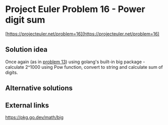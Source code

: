 # Project Euler Problem 16 - Power digit sum

[https://projecteuler.net/problem=16](https://projecteuler.net/problem=16)

## Solution idea

Once again (as in [problem 13](../problem_13)) using golang's built-in big package - calculate 2^1000 using Pow function, convert to string and calculate sum of digits.

## Alternative solutions

## External links

https://pkg.go.dev/math/big